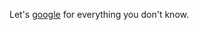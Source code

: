 Let's [google][wwwgooglecom] for everything you don't know.

[wwwgooglecom]: <http://www.google.com>